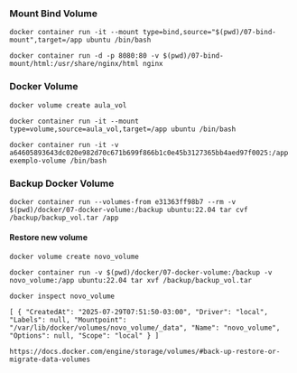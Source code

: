 ### Mount Bind Volume

`
docker container run -it --mount type=bind,source="$(pwd)/07-bind-mount",target=/app ubuntu /bin/bash
`

`
docker container run -d -p 8080:80 -v $(pwd)/07-bind-mount/html:/usr/share/nginx/html nginx
`

### Docker Volume

`
docker volume create aula_vol
`

`
docker container run -it --mount type=volume,source=aula_vol,target=/app ubuntu /bin/bash
`

`
docker container run -it -v a64605893643dc020e982d70c671b699f866b1c0e45b3127365bb4aed97f0025:/app exemplo-volume /bin/bash
`

### Backup Docker Volume

`
docker container run --volumes-from e31363ff98b7 --rm -v $(pwd)/docker/07-docker-volume:/backup ubuntu:22.04 tar cvf /backup/backup_vol.tar /app
`
#### Restore new volume
`
docker volume create novo_volume
`

`
docker container run -v $(pwd)/docker/07-docker-volume:/backup -v novo_volume:/app ubuntu:22.04 tar xvf /backup/backup_vol.tar
`

`
docker inspect novo_volume
`

`
[
    {
        "CreatedAt": "2025-07-29T07:51:50-03:00",
        "Driver": "local",
        "Labels": null,
        "Mountpoint": "/var/lib/docker/volumes/novo_volume/_data",
        "Name": "novo_volume",
        "Options": null,
        "Scope": "local"
    }
]
`

`
https://docs.docker.com/engine/storage/volumes/#back-up-restore-or-migrate-data-volumes
`
